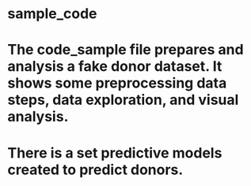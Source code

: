 # sample_code

# The code_sample file prepares and analysis a fake donor dataset. It shows some preprocessing data steps, data exploration, and visual analysis. 
# There is a set predictive models created to predict donors.
